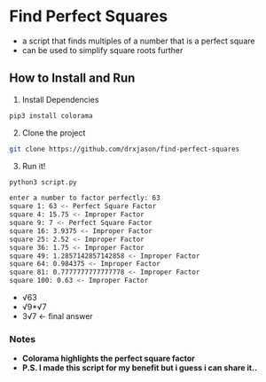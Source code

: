 # Find Perfect Squares

- a script that finds multiples of a number that is a perfect square
- can be used to simplify square roots further

## How to Install and Run

1. Install Dependencies

```bash
pip3 install colorama
```

2. Clone the project

```bash
git clone https://github.com/drxjason/find-perfect-squares
```

3. Run it!

```bash
python3 script.py

enter a number to factor perfectly: 63
square 1: 63 <- Perfect Square Factor
square 4: 15.75 <- Improper Factor
square 9: 7 <- Perfect Square Factor
square 16: 3.9375 <- Improper Factor
square 25: 2.52 <- Improper Factor
square 36: 1.75 <- Improper Factor
square 49: 1.2857142857142858 <- Improper Factor
square 64: 0.984375 <- Improper Factor
square 81: 0.7777777777777778 <- Improper Factor
square 100: 0.63 <- Improper Factor
```

- √63
- √9*√7
- 3√7 <- final answer


### Notes

- **Colorama highlights the perfect square factor**
- **P.S. I made this script for my benefit but i guess i can share it..**
